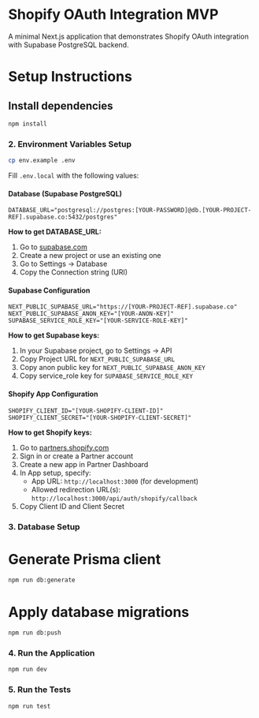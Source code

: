 # Shopify OAuth Integration MVP

A minimal Next.js application that demonstrates Shopify OAuth integration with Supabase PostgreSQL backend.

# Setup Instructions

## Install dependencies

```bash
npm install
```

### 2. Environment Variables Setup

```bash
cp env.example .env
```

Fill `.env.local` with the following values:

#### Database (Supabase PostgreSQL)

```env
DATABASE_URL="postgresql://postgres:[YOUR-PASSWORD]@db.[YOUR-PROJECT-REF].supabase.co:5432/postgres"
```

**How to get DATABASE_URL:**

1. Go to [supabase.com](https://supabase.com)
2. Create a new project or use an existing one
3. Go to Settings → Database
4. Copy the Connection string (URI)

#### Supabase Configuration

```env
NEXT_PUBLIC_SUPABASE_URL="https://[YOUR-PROJECT-REF].supabase.co"
NEXT_PUBLIC_SUPABASE_ANON_KEY="[YOUR-ANON-KEY]"
SUPABASE_SERVICE_ROLE_KEY="[YOUR-SERVICE-ROLE-KEY]"
```

**How to get Supabase keys:**

1. In your Supabase project, go to Settings → API
2. Copy Project URL for `NEXT_PUBLIC_SUPABASE_URL`
3. Copy anon public key for `NEXT_PUBLIC_SUPABASE_ANON_KEY`
4. Copy service_role key for `SUPABASE_SERVICE_ROLE_KEY`

#### Shopify App Configuration

```env
SHOPIFY_CLIENT_ID="[YOUR-SHOPIFY-CLIENT-ID]"
SHOPIFY_CLIENT_SECRET="[YOUR-SHOPIFY-CLIENT-SECRET]"
```

**How to get Shopify keys:**

1. Go to [partners.shopify.com](https://partners.shopify.com)
2. Sign in or create a Partner account
3. Create a new app in Partner Dashboard
4. In App setup, specify:
   - App URL: `http://localhost:3000` (for development)
   - Allowed redirection URL(s): `http://localhost:3000/api/auth/shopify/callback`
5. Copy Client ID and Client Secret

### 3. Database Setup

# Generate Prisma client

```bash
npm run db:generate
```

# Apply database migrations

```bash
npm run db:push
```

### 4. Run the Application

```bash
npm run dev
```

### 5. Run the Tests

```bash
npm run test
```
